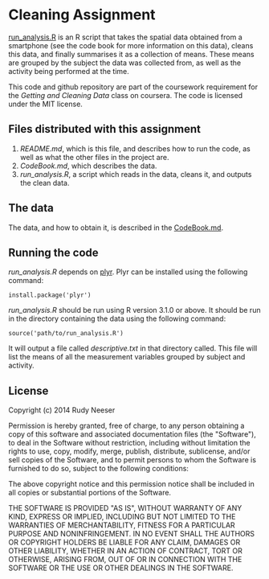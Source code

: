 # Cleaning Assignment

[run_analysis.R](https://github.com/TheRiver/cleaning-assignment/blob/master/run_analysis.R)
is an R script that takes the spatial data obtained from a smartphone (see the code 
book for more information on this data), cleans this data, and finally summarises 
it as a collection of means. These means are grouped by the subject the data
was collected from, as well as the activity being performed at the time.

This code and github repository are part of the coursework requirement for the 
*Getting and Cleaning Data* class on coursera. The code is licensed under the MIT
license. 

## Files distributed with this assignment

1. *README.md*, which is this file, and describes how to run the code, as well
    as what the other files in the project are.
1. *CodeBook.md*, which describes the data. 
1. *run_analysis.R*, a script which reads in the data, cleans it, and outputs
    the clean data.

## The data
The data, and how to obtain it, is described in 
the [CodeBook.md](https://github.com/TheRiver/cleaning-assignment/blob/master/CodeBook.md). 

## Running the code

*run_analysis.R* depends on [plyr](http://cran.r-project.org/web/packages/plyr/index.html). 
Plyr can be installed using the following command:
    
    install.package('plyr')

*run_analysis.R* should be run using R version 3.1.0 or above. It should be run
in the directory containing the data using the following command:

    source('path/to/run_analysis.R')
    
It will output a file called *descriptive.txt* in that directory called. This
file will list the means of all the measurement variables grouped by subject and activity.

## License

Copyright (c) 2014 Rudy Neeser

Permission is hereby granted, free of charge, to any person obtaining a copy
of this software and associated documentation files (the "Software"), to deal
in the Software without restriction, including without limitation the rights
to use, copy, modify, merge, publish, distribute, sublicense, and/or sell
copies of the Software, and to permit persons to whom the Software is
furnished to do so, subject to the following conditions:

The above copyright notice and this permission notice shall be included in
all copies or substantial portions of the Software.

THE SOFTWARE IS PROVIDED "AS IS", WITHOUT WARRANTY OF ANY KIND, EXPRESS OR
IMPLIED, INCLUDING BUT NOT LIMITED TO THE WARRANTIES OF MERCHANTABILITY,
FITNESS FOR A PARTICULAR PURPOSE AND NONINFRINGEMENT. IN NO EVENT SHALL THE
AUTHORS OR COPYRIGHT HOLDERS BE LIABLE FOR ANY CLAIM, DAMAGES OR OTHER
LIABILITY, WHETHER IN AN ACTION OF CONTRACT, TORT OR OTHERWISE, ARISING FROM,
OUT OF OR IN CONNECTION WITH THE SOFTWARE OR THE USE OR OTHER DEALINGS IN
THE SOFTWARE.


